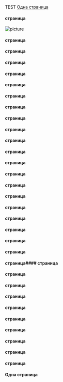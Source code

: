 TEST
[Одна страница](#Одна-страница)
#### страница
![picture](#https://ru.wikipedia.org/wiki/.md#/media/%D0%A4%D0%B0%D0%B9%D0%BB:Dotmd.png)
#### страница
#### страница
#### страница
#### страница
#### страница
#### страница
#### страница
#### страница
#### страница
#### страница
#### страница
#### страница
#### страница
#### страница
#### страница
#### страница
#### страница
#### страница
#### страница
#### страница
#### страница#### страница
#### страница
#### страница
#### страница
#### страница
#### страница
#### страница
#### страница
#### страница
#### страница

#### Одна страница
